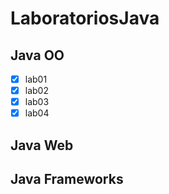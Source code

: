 # LaboratoriosJava
## Java OO
- [x] lab01
- [x] lab02
- [x] lab03
- [x] lab04
## Java Web
## Java Frameworks
